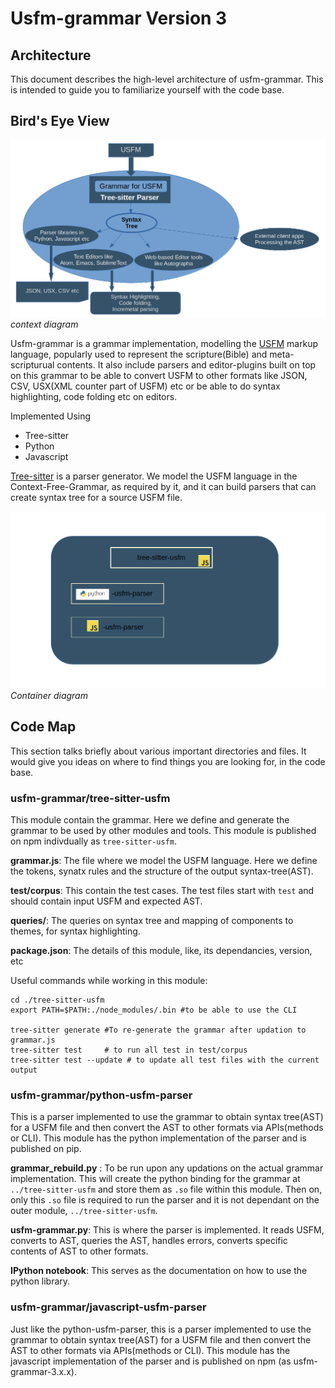 # Usfm-grammar Version 3
## Architecture

This document describes the high-level architecture of usfm-grammar. This is intended to guide you to familiarize yourself with the code base.

## Bird's Eye View

![usfm-grammar-ecosystem](./images/usfm-grammar-context.png)
*context diagram*

Usfm-grammar is a grammar implementation, modelling the [USFM](https://github.com/ubsicap/usfm) markup language, popularly used to represent the scripture(Bible) and meta-scripturual contents. It also include parsers and editor-plugins built on top on this grammar to be able to convert USFM to other formats like JSON, CSV, USX(XML counter part of USFM) etc or be able to do syntax highlighting, code folding etc on editors.

Implemented Using
* Tree-sitter
* Python
* Javascript

[Tree-sitter](https://tree-sitter.github.io/tree-sitter/) is a parser generator. We model the USFM language in the Context-Free-Grammar, as required by it, and it can build parsers that can create syntax tree for a source USFM file. 

![usfm-grammar-arch](./images/usfm-grammar-components.png)
*Container diagram*

## Code Map

This section talks briefly about various important directories and files. It would give you ideas on where to find things you are looking for, in the code base.

### usfm-grammar/tree-sitter-usfm

This module contain the grammar. Here we define and generate the grammar to be used by other modules and tools.
This module is published on npm indivdually as `tree-sitter-usfm`.

**grammar.js**: The file where we model the USFM language. Here we define the tokens, synatx rules and the structure of the output syntax-tree(AST).

**test/corpus**: This contain the test cases. The test files start with `test` and should contain input USFM and expected AST. 

**queries/**: The queries on syntax tree and mapping of components to themes, for syntax highlighting.

**package.json**: The details of this module, like, its dependancies, version, etc

Useful commands while working in this module:
```
cd ./tree-sitter-usfm
export PATH=$PATH:./node_modules/.bin #to be able to use the CLI

tree-sitter generate #To re-generate the grammar after updation to grammar.js
tree-sitter test     # to run all test in test/corpus
tree-sitter test --update # to update all test files with the current output
```

### usfm-grammar/python-usfm-parser

This is a parser implemented to use the grammar to obtain syntax tree(AST) for a USFM file and then convert the AST to other formats via APIs(methods or CLI). This module has the python implementation of the parser and is published on pip.

**grammar_rebuild.py** : To be run upon any updations on the actual grammar implementation. This will create the python binding for the grammar at `../tree-sitter-usfm` and store them as `.so` file within this module. Then on, only this `.so` file is required to run the parser and it is not dependant on the outer module, `../tree-sitter-usfm`.

**usfm-grammar.py**: This is where the parser is implemented. It reads USFM, converts to AST, queries the AST, handles errors, converts specific contents of AST to other formats.

**IPython notebook**: This serves as the documentation on how to use the python library.



### usfm-grammar/javascript-usfm-parser

Just like the python-usfm-parser, this is a parser implemented to use the grammar to obtain syntax tree(AST) for a USFM file and then convert the AST to other formats via APIs(methods or CLI). This module has the javascript implementation of the parser and is published on npm (as usfm-grammar-3.x.x).

